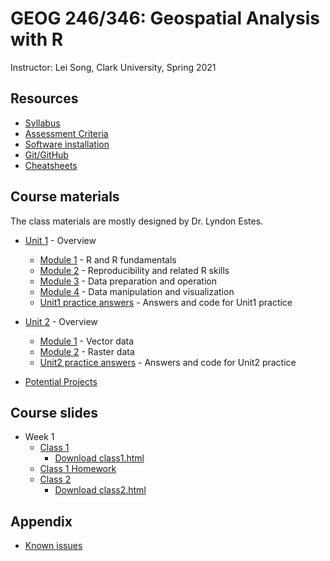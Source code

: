 # GEOG 246/346: Geospatial Analysis with R
Instructor: Lei Song, Clark University, Spring 2021

## Resources
- [Syllabus](syllabus.html)
- [Assessment Criteria](assessment.html)
- [Software installation](software-installation.html)
- [Git/GitHub](git-github.html)
- [Cheatsheets](cheatsheets.html)

## Course materials

The class materials are mostly designed by Dr. Lyndon Estes.

- [Unit 1](unit1.html) - Overview
  - [Module 1](unit1-module1.html) - R and R fundamentals
  - [Module 2](unit1-module2.html) - Reproducibility and related R skills
  - [Module 3](unit1-module3.html) - Data preparation and operation
  - [Module 4](unit1-module4.html) - Data manipulation and visualization
  - [Unit1 practice answers](unit1-practice-answers.html) - Answers and code for Unit1 practice

- [Unit 2](unit2.html) - Overview
  - [Module 1](unit2-module1.html) - Vector data
  - [Module 2](unit2-module2.html) - Raster data
  - [Unit2 practice answers](unit2-practice-answers.html) - Answers and code for Unit2 practice
  
- [Potential Projects](projects.html)

## Course slides

- Week 1
  - [Class 1](slides/class1.html)
    - <a href="slides/class1.html">Download class1.html</a>
  - [Class 1 Homework](homeworks/class_homework.html)
  - [Class 2](slides/class2.html)
    - <a href="slides/class2.html">Download class2.html</a>
    <!---
    - <a href="demos/class2_markdown_demo.Rmd">Download class2_markdown_demo.Rmd</a>
    - <a href="demos/class2_objects_demo.R">Download class2_objects_demo.R</a>
    - <a href="practices/class2_practice.Rmd">Download class2_practice.Rmd</a>
    -->

## Appendix
- [Known issues](known-issues.html)
